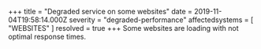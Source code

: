 +++
title = "Degraded service on some websites"
date = 2019-11-04T19:58:14.000Z
severity = "degraded-performance"
affectedsystems = [
  "WEBSITES"
]
resolved = true
+++
Some websites are loading with not optimal response times.
